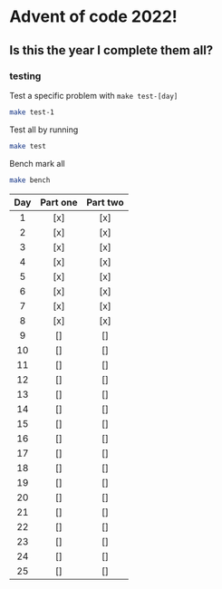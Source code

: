 # Advent of code 2022!

## Is this the year I complete them all?

### testing

Test a specific problem with `make test-[day]`

```bash
make test-1
```

Test all by running

```bash
make test
```

Bench mark all

```bash
make bench
```


|  Day  | Part one | Part two |
| :---: |  :----:  |  :----:  |
| 1     |   [x]    |   [x]    |
| 2     |   [x]    |   [x]    |
| 3     |   [x]    |   [x]    |
| 4     |   [x]    |   [x]    |
| 5     |   [x]    |   [x]    |
| 6     |   [x]    |   [x]    |
| 7     |   [x]    |   [x]    |
| 8     |   [x]    |   [x]    |
| 9     |   []     |   []     |
| 10    |   []     |   []     |
| 11    |   []     |   []     |
| 12    |   []     |   []     |
| 13    |   []     |   []     |
| 14    |   []     |   []     |
| 15    |   []     |   []     |
| 16    |   []     |   []     |
| 17    |   []     |   []     |
| 18    |   []     |   []     |
| 19    |   []     |   []     |
| 20    |   []     |   []     |
| 21    |   []     |   []     |
| 22    |   []     |   []     |
| 23    |   []     |   []     |
| 24    |   []     |   []     |
| 25    |   []     |   []     |
